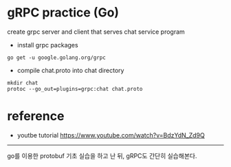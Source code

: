 # gRPC practice (Go)
create grpc server and client that serves chat service program

- install grpc packages

```
go get -u google.golang.org/grpc
```

- compile chat.proto into chat directory

```
mkdir chat
protoc --go_out=plugins=grpc:chat chat.proto
```


# reference
- youtbe tutorial
https://www.youtube.com/watch?v=BdzYdN_Zd9Q

____

go를 이용한 protobuf 기초 실습을 하고 난 뒤, gRPC도 간단히 실습해본다.